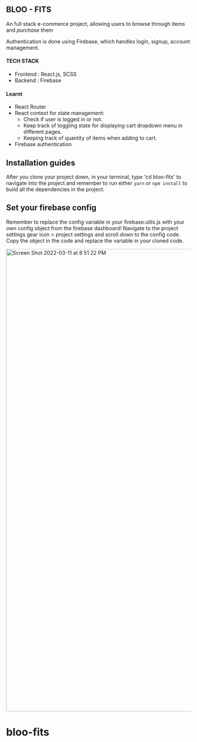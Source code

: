 ## BLOO - FITS

An full stack e-commerce project, allowing users to browse through items and _purchase_ them

Authentication is done using Firebase, which handles login, signup, account management.

#### TECH STACK

- Frontend : React.js, SCSS
- Backend : Firebase

#### Learnt

- React Router
- React context for state management:
  - Check if user is logged in or not.
  - Keep track of toggling state for displaying cart dropdown menu in different pages.
  - Keeping track of quantity of items when adding to cart.
- Firebase authentication

## Installation guides

After you clone your project down, in your terminal, type 'cd bloo-fits' to navigate into the project and remember to run either `yarn` or `npm install` to build all the dependencies in the project.

## Set your firebase config

Remember to replace the config variable in your firebase.utils.js with your own config object from the firebase dashboard! Navigate to the project settings gear icon > project settings and scroll down to the config code. Copy the object in the code and replace the variable in your cloned code.

<img width="1261" alt="Screen Shot 2022-03-11 at 8 51 22 PM" src="https://user-images.githubusercontent.com/10578605/157999158-10e921cc-9ee5-46f6-a0c5-1ae5686f54f3.png">

# bloo-fits
